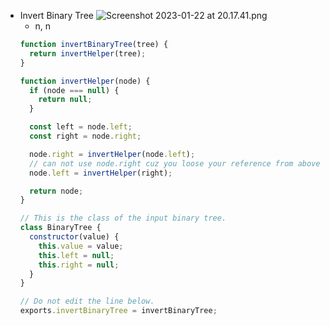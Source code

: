 - Invert Binary Tree
  ![Screenshot 2023-01-22 at 20.17.41.png](https://s3-us-west-2.amazonaws.com/secure.notion-static.com/8be5845f-c93b-4caa-9b30-6d97163536b5/Screenshot_2023-01-22_at_20.17.41.png)
  - n, n
  ```jsx
  function invertBinaryTree(tree) {
    return invertHelper(tree);
  }

  function invertHelper(node) {
    if (node === null) {
      return null;
    }

    const left = node.left;
    const right = node.right;

    node.right = invertHelper(node.left);
    // can not use node.right cuz you loose your reference from above
    node.left = invertHelper(right);

    return node;
  }

  // This is the class of the input binary tree.
  class BinaryTree {
    constructor(value) {
      this.value = value;
      this.left = null;
      this.right = null;
    }
  }

  // Do not edit the line below.
  exports.invertBinaryTree = invertBinaryTree;
  ```
